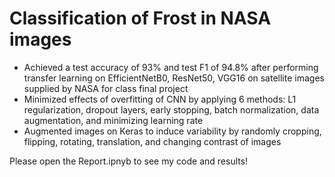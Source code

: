 # Classification of Frost in NASA images
- Achieved a test accuracy of 93% and test F1 of 94.8% after performing transfer learning on EfficientNetB0, ResNet50, VGG16 on satellite images supplied by NASA for class final project <br>
- Minimized effects of overfitting of CNN by applying 6 methods: L1 regularization, dropout layers, early stopping, batch normalization, data augmentation, and minimizing learning rate <br>
- Augmented images on Keras to induce variability by randomly cropping, flipping, rotating, translation, and changing contrast of images <br>

Please open the Report.ipnyb to see my code and results!
